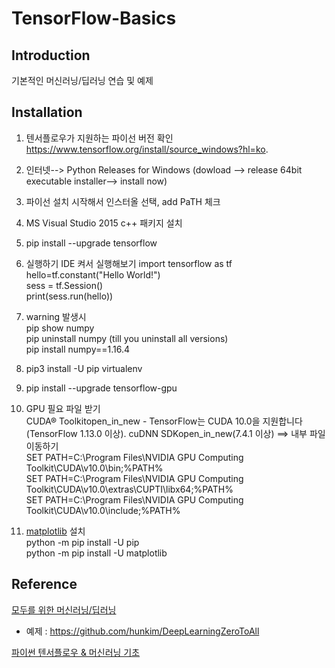 # TensorFlow-Basics



## Introduction
기본적인 머신러닝/딥러닝 연습 및 예제

## Installation
1. 텐서플로우가 지원하는 파이선 버전 확인 <br>
https://www.tensorflow.org/install/source_windows?hl=ko.

2. 인터넷--> Python Releases for Windows
(dowload --> release 64bit executable installer--> install now)

3. 파이선 설치 시작해서 인스터올 선택, add PaTH 체크

4. MS Visual Studio 2015 c++ 패키지 설치

5. pip install --upgrade tensorflow

6. 실행하기 IDE 켜서 실행해보기
import tensorflow as tf  <br>
hello=tf.constant("Hello World!") <br>
sess = tf.Session() <br>
print(sess.run(hello)) <br>

7. warning 발생시 <br>
pip show numpy <br>
pip uninstall numpy (till you uninstall all versions) <br>
pip install numpy==1.16.4 <br>

8. pip3 install -U pip virtualenv

9. pip install --upgrade tensorflow-gpu

10. GPU 필요 파일 받기 <br>
CUDA® Toolkitopen_in_new - TensorFlow는 CUDA 10.0을 지원합니다(TensorFlow 1.13.0 이상). 
cuDNN SDKopen_in_new(7.4.1 이상) ==> 내부 파일 이동하기 <br>
SET PATH=C:\Program Files\NVIDIA GPU Computing Toolkit\CUDA\v10.0\bin;%PATH% <br>
SET PATH=C:\Program Files\NVIDIA GPU Computing Toolkit\CUDA\v10.0\extras\CUPTI\libx64;%PATH% <br>
SET PATH=C:\Program Files\NVIDIA GPU Computing Toolkit\CUDA\v10.0\include;%PATH% <br>

11. [matplotlib](https://matplotlib.org/) 설치 <br>
python -m pip install -U pip <br>
python -m pip install -U matplotlib <br>

## Reference
[모두를 위한 머신러닝/딥러닝](http://hunkim.github.io/ml/)
* 예제 : https://github.com/hunkim/DeepLearningZeroToAll

[파이썬 텐서플로우 & 머신러닝 기초](https://www.youtube.com/watch?v=qxUD7fOseBQ&list=PLRx0vPvlEmdAbnmLH9yh03cw9UQU_o7PO)
